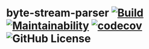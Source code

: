 # byte-stream-parser [![Build](https://github.com/lyang/byte-stream-parser/actions/workflows/build.yaml/badge.svg)](https://github.com/lyang/byte-stream-parser/actions/workflows/build.yaml) [![Maintainability](https://api.codeclimate.com/v1/badges/9198a81ef0e0a08828a5/maintainability)](https://codeclimate.com/github/lyang/byte-stream-parser/maintainability) [![codecov](https://codecov.io/gh/lyang/byte-stream-parser/graph/badge.svg?token=FAVGV3EPS5)](https://codecov.io/gh/lyang/byte-stream-parser) ![GitHub License](https://img.shields.io/github/license/lyang/byte-stream-parser)
